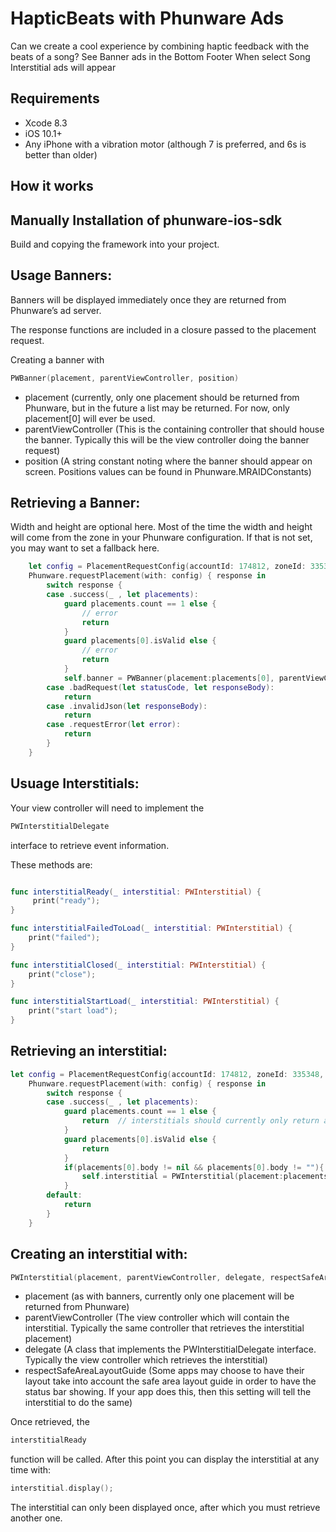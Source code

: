 #  HapticBeats with Phunware Ads

Can we create a cool experience by combining haptic feedback with the beats of a song?
See Banner ads in the Bottom Footer
When select Song Interstitial ads will appear

## Requirements

- Xcode 8.3
- iOS 10.1+
- Any iPhone with a vibration motor (although 7 is preferred, and 6s is better than older)

## How it works

## Manually Installation of phunware-ios-sdk 
Build and copying the framework into your project.

## Usage Banners: 
Banners will be displayed immediately once they are returned from Phunware’s ad server.

The response functions are included in a closure passed to the placement request.

Creating a banner with 
```swift
PWBanner(placement, parentViewController, position)
```
- placement (currently, only one placement should be returned from Phunware, but in the future a list may be returned. 
For now, only placement[0] will ever be used.
- parentViewController (This is the containing controller that should house the banner. 
Typically this will be the view controller doing the banner request)
- position (A string constant noting where the banner should appear on screen. 
Positions values can be found in Phunware.MRAIDConstants)

## Retrieving a Banner:

Width and height are optional here. 
Most of the time the width and height will come from the zone in your Phunware configuration. 
If that is not set, you may want to set a fallback here.

```swift
    let config = PlacementRequestConfig(accountId: 174812, zoneId: 335387, width:320, height:50, customExtras:nil)
    Phunware.requestPlacement(with: config) { response in
        switch response {
        case .success(_ , let placements):
            guard placements.count == 1 else {
                // error
                return
            }
            guard placements[0].isValid else {
                // error
                return
            }
            self.banner = PWBanner(placement:placements[0], parentViewController:self, position:Positions.BOTTOM_CENTER)
        case .badRequest(let statusCode, let responseBody):
            return
        case .invalidJson(let responseBody):
            return
        case .requestError(let error):
            return
        }
    } 
```

## Usuage Interstitials:
Your view controller will need to implement the 
```swift 
PWInterstitialDelegate 
``` 
interface to retrieve event information.

These methods are:
```swift

func interstitialReady(_ interstitial: PWInterstitial) {
     print("ready");
}

func interstitialFailedToLoad(_ interstitial: PWInterstitial) {
    print("failed");
}

func interstitialClosed(_ interstitial: PWInterstitial) {
    print("close");
}

func interstitialStartLoad(_ interstitial: PWInterstitial) {
    print("start load");
}
```
## Retrieving an interstitial:

```swift
let config = PlacementRequestConfig(accountId: 174812, zoneId: 335348, width:nil, height:nil, customExtras:nil)
    Phunware.requestPlacement(with: config) { response in
        switch response {
        case .success(_ , let placements):
            guard placements.count == 1 else {
                return  // interstitials should currently only return a single ad
            }
            guard placements[0].isValid else {
                return
            }
            if(placements[0].body != nil && placements[0].body != ""){
                self.interstitial = PWInterstitial(placement:placements[0], parentViewController:self, delegate:self, respectSafeAreaLayoutGuide:true)
            }
        default:
            return
        }
    } 
```

## Creating an interstitial with:
```swift
PWInterstitial(placement, parentViewController, delegate, respectSafeAreaLayoutGuide)
```

- placement (as with banners, currently only one placement will be returned from Phunware)
- parentViewController (The view controller which will contain the interstitial.
Typically the same controller that retrieves the interstitial placement)
- delegate (A class that implements the PWInterstitialDelegate interface. 
Typically the view controller which retrieves the interstitial)
- respectSafeAreaLayoutGuide (Some apps may choose to have their layout take into account the safe area layout guide in order to have the status bar showing. 
If your app does this, then this setting will tell the interstitial to do the same)

Once retrieved, the 
```swift 
interstitialReady 
``` 
function will be called. After this point you can display the interstitial at any time with:


```swift
interstitial.display();
```
The interstitial can only been displayed once, after which you must retrieve another one.


